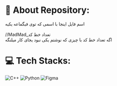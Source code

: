 # 💫 About Repository:
اسم فایل اینجا با اسمی که توی فیگماعه یکیه<br><br>//MadMad_تعداد خط کد<br>اگه تعداد خط کد با چیزی که نوشتم یکی نبود یجای کار میلنگه<br>


# 💻 Tech Stacks:
![C++](https://img.shields.io/badge/c++-%2300599C.svg?style=for-the-badge&logo=c%2B%2B&logoColor=white) ![Python](https://img.shields.io/badge/python-3670A0?style=for-the-badge&logo=python&logoColor=ffdd54) ![Figma](https://img.shields.io/badge/figma-%23F24E1E.svg?style=for-the-badge&logo=figma&logoColor=white)
